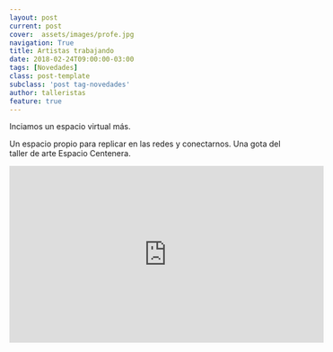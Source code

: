 ```yaml
---
layout: post
current: post
cover:  assets/images/profe.jpg
navigation: True
title: Artistas trabajando
date: 2018-02-24T09:00:00-03:00
tags: [Novedades]
class: post-template
subclass: 'post tag-novedades'
author: talleristas
feature: true
---
```


Inciamos un espacio virtual más.

Un espacio propio para replicar en las redes y conectarnos.
Una gota del taller de arte Espacio Centenera.

<iframe width="560" height="315" src="https://www.youtube.com/embed/rNmmRjO_htE?rel=0" frameborder="0" allow="autoplay; encrypted-media" allowfullscreen></iframe>
